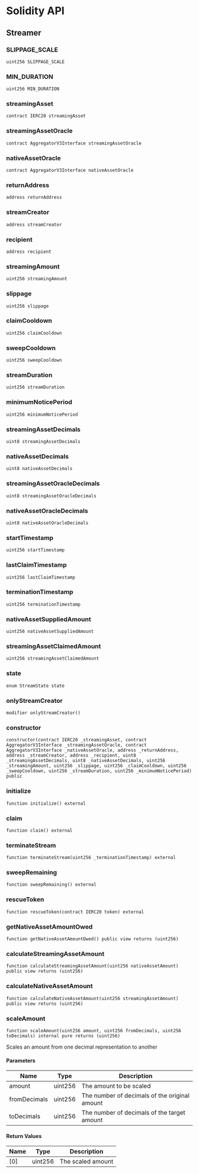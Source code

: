 # Solidity API

## Streamer

### SLIPPAGE_SCALE

```solidity
uint256 SLIPPAGE_SCALE
```

### MIN_DURATION

```solidity
uint256 MIN_DURATION
```

### streamingAsset

```solidity
contract IERC20 streamingAsset
```

### streamingAssetOracle

```solidity
contract AggregatorV3Interface streamingAssetOracle
```

### nativeAssetOracle

```solidity
contract AggregatorV3Interface nativeAssetOracle
```

### returnAddress

```solidity
address returnAddress
```

### streamCreator

```solidity
address streamCreator
```

### recipient

```solidity
address recipient
```

### streamingAmount

```solidity
uint256 streamingAmount
```

### slippage

```solidity
uint256 slippage
```

### claimCooldown

```solidity
uint256 claimCooldown
```

### sweepCooldown

```solidity
uint256 sweepCooldown
```

### streamDuration

```solidity
uint256 streamDuration
```

### minimumNoticePeriod

```solidity
uint256 minimumNoticePeriod
```

### streamingAssetDecimals

```solidity
uint8 streamingAssetDecimals
```

### nativeAssetDecimals

```solidity
uint8 nativeAssetDecimals
```

### streamingAssetOracleDecimals

```solidity
uint8 streamingAssetOracleDecimals
```

### nativeAssetOracleDecimals

```solidity
uint8 nativeAssetOracleDecimals
```

### startTimestamp

```solidity
uint256 startTimestamp
```

### lastClaimTimestamp

```solidity
uint256 lastClaimTimestamp
```

### terminationTimestamp

```solidity
uint256 terminationTimestamp
```

### nativeAssetSuppliedAmount

```solidity
uint256 nativeAssetSuppliedAmount
```

### streamingAssetClaimedAmount

```solidity
uint256 streamingAssetClaimedAmount
```

### state

```solidity
enum StreamState state
```

### onlyStreamCreator

```solidity
modifier onlyStreamCreator()
```

### constructor

```solidity
constructor(contract IERC20 _streamingAsset, contract AggregatorV3Interface _streamingAssetOracle, contract AggregatorV3Interface _nativeAssetOracle, address _returnAddress, address _streamCreator, address _recipient, uint8 _streamingAssetDecimals, uint8 _nativeAssetDecimals, uint256 _streamingAmount, uint256 _slippage, uint256 _claimCooldown, uint256 _sweepCooldown, uint256 _streamDuration, uint256 _minimumNoticePeriod) public
```

### initialize

```solidity
function initialize() external
```

### claim

```solidity
function claim() external
```

### terminateStream

```solidity
function terminateStream(uint256 _terminationTimestamp) external
```

### sweepRemaining

```solidity
function sweepRemaining() external
```

### rescueToken

```solidity
function rescueToken(contract IERC20 token) external
```

### getNativeAssetAmountOwed

```solidity
function getNativeAssetAmountOwed() public view returns (uint256)
```

### calculateStreamingAssetAmount

```solidity
function calculateStreamingAssetAmount(uint256 nativeAssetAmount) public view returns (uint256)
```

### calculateNativeAssetAmount

```solidity
function calculateNativeAssetAmount(uint256 streamingAssetAmount) public view returns (uint256)
```

### scaleAmount

```solidity
function scaleAmount(uint256 amount, uint256 fromDecimals, uint256 toDecimals) internal pure returns (uint256)
```

Scales an amount from one decimal representation to another

#### Parameters

| Name | Type | Description |
| ---- | ---- | ----------- |
| amount | uint256 | The amount to be scaled |
| fromDecimals | uint256 | The number of decimals of the original amount |
| toDecimals | uint256 | The number of decimals of the target amount |

#### Return Values

| Name | Type | Description |
| ---- | ---- | ----------- |
| [0] | uint256 | The scaled amount |

